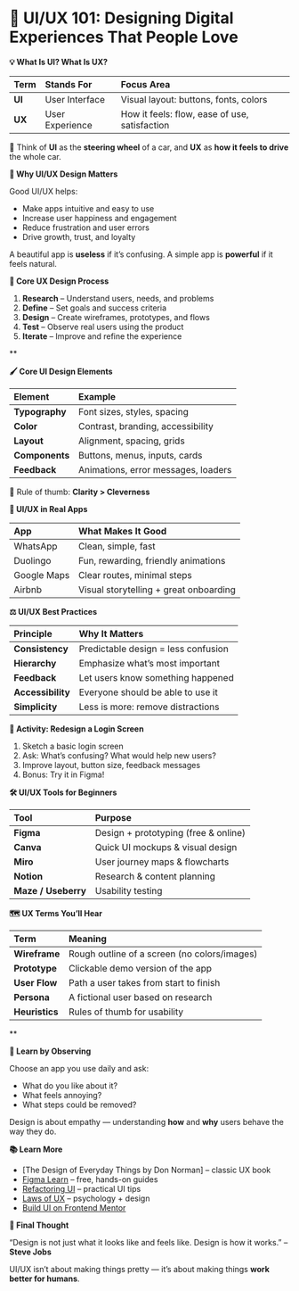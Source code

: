 # **🎨 UI/UX 101: Designing Digital Experiences That People Love**

**💡 What Is UI? What Is UX?**

|**Term**|**Stands For**|**Focus Area**|
| :- | :- | :- |
|**UI**|User Interface|Visual layout: buttons, fonts, colors|
|**UX**|User Experience|How it feels: flow, ease of use, satisfaction|

🧠 Think of **UI** as the **steering wheel** of a car, and **UX** as **how it feels to drive** the whole car.

**🎯 Why UI/UX Design Matters**

Good UI/UX helps:

- Make apps intuitive and easy to use
- Increase user happiness and engagement
- Reduce frustration and user errors
- Drive growth, trust, and loyalty

A beautiful app is **useless** if it’s confusing. A simple app is **powerful** if it feels natural.

**🧩 Core UX Design Process**

1. **Research** – Understand users, needs, and problems
1. **Define** – Set goals and success criteria
1. **Design** – Create wireframes, prototypes, and flows
1. **Test** – Observe real users using the product
1. **Iterate** – Improve and refine the experience

**

**🖌️ Core UI Design Elements**

|**Element**|**Example**|
| :- | :- |
|**Typography**|Font sizes, styles, spacing|
|**Color**|Contrast, branding, accessibility|
|**Layout**|Alignment, spacing, grids|
|**Components**|Buttons, menus, inputs, cards|
|**Feedback**|Animations, error messages, loaders|

🎨 Rule of thumb: **Clarity > Cleverness**

**📱 UI/UX in Real Apps**

|**App**|**What Makes It Good**|
| :- | :- |
|WhatsApp|Clean, simple, fast|
|Duolingo|Fun, rewarding, friendly animations|
|Google Maps|Clear routes, minimal steps|
|Airbnb|Visual storytelling + great onboarding|

**⚖️ UI/UX Best Practices**

|**Principle**|**Why It Matters**|
| :- | :- |
|**Consistency**|Predictable design = less confusion|
|**Hierarchy**|Emphasize what’s most important|
|**Feedback**|Let users know something happened|
|**Accessibility**|Everyone should be able to use it|
|**Simplicity**|Less is more: remove distractions|

**🧪 Activity: Redesign a Login Screen**

1. Sketch a basic login screen
1. Ask: What’s confusing? What would help new users?
1. Improve layout, button size, feedback messages
1. Bonus: Try it in Figma!

**🛠️ UI/UX Tools for Beginners**

|**Tool**|**Purpose**|
| :- | :- |
|**Figma**|Design + prototyping (free & online)|
|**Canva**|Quick UI mockups & visual design|
|**Miro**|User journey maps & flowcharts|
|**Notion**|Research & content planning|
|**Maze / Useberry**|Usability testing|

**🗺️ UX Terms You’ll Hear**

|**Term**|**Meaning**|
| :- | :- |
|**Wireframe**|Rough outline of a screen (no colors/images)|
|**Prototype**|Clickable demo version of the app|
|**User Flow**|Path a user takes from start to finish|
|**Persona**|A fictional user based on research|
|**Heuristics**|Rules of thumb for usability|

**

**🔎 Learn by Observing**

Choose an app you use daily and ask:

- What do you like about it?
- What feels annoying?
- What steps could be removed?

Design is about empathy — understanding **how** and **why** users behave the way they do.

**📚 Learn More**

- [The Design of Everyday Things by Don Norman] – classic UX book
- [Figma Learn](https://help.figma.com/) – free, hands-on guides
- [Refactoring UI](https://refactoringui.com/) – practical UI tips
- [Laws of UX](https://lawsofux.com/) – psychology + design
- [Build UI on Frontend Mentor](https://frontendmentor.io/)

**💬 Final Thought**

“Design is not just what it looks like and feels like. Design is how it works.” – **Steve Jobs**

UI/UX isn’t about making things pretty — it’s about making things **work better for humans**.



